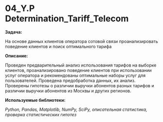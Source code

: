 # 04_Y.P Determination_Tariff_Telecom

**Задача:**

На основе данных клиентов оператора сотовой связи проанализировать поведение клиентов и поиск оптимального тарифа

**Описание:**

Проведен предварительный анализ использования тарифов на выборке клиентов,
проанализировано поведение клиентов при использовании услуг оператора и
рекомендованы оптимальные наборы услуг для пользователей. Проведена предобработка
данных, их анализ. Проверены гипотезы о различии выручки абонентов разных тарифов и
различии выручки абонентов из Москвы и других регионов.

**Используемые библиотеки:**

<i>
Python,
Pandas,
Matplotlib,
NumPy,
SciPy,
описательная статистика,
проверка статистических гипотез
